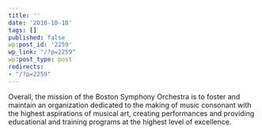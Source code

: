 ```yaml
---
title: ''
date: '2010-10-18'
tags: []
published: false
wp:post_id: '2259'
wp_link: "/?p=2259"
wp:post_type: post
redirects:
- "/?p=2259"
---
```


Overall, the mission of the Boston Symphony Orchestra is to foster and maintain an organization dedicated to the making of music consonant with the highest aspirations of musical art, creating performances and providing educational and training programs at the highest level of excellence.
